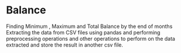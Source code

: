 # Balance
Finding Minimum , Maximum and Total Balance by the end of months 
Extracting the data from CSV files using pandas and performing preprocessing operations and other operations to perform on the data extracted and store the result in another csv file.
